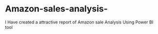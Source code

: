 # Amazon-sales-analysis-
I Have created a attractive report of Amazon sale Analysis Using Power BI tool
